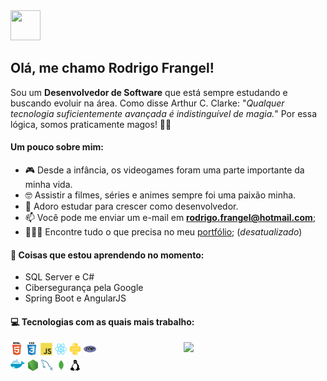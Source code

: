 <a href="https://www.linkedin.com/in/rodrigofrangel/" target="_blank">
  <img src="https://i.ibb.co/Kx2GSrT/linkedin.png" width="48px" height="48px">
</a>

## Olá, me chamo Rodrigo Frangel!

Sou um **Desenvolvedor de Software** que está sempre estudando e buscando evoluir na área. Como disse Arthur C. Clarke: "_Qualquer tecnologia suficientemente avançada é indistinguível de magia._" Por essa lógica, somos praticamente magos! 🧙‍♂️


#### Um pouco sobre mim:
- 🎮 Desde a infância, os videogames foram uma parte importante da minha vida.
- 🤓 Assistir a filmes, séries e animes sempre foi uma paixão minha.
- 🧠 Adoro estudar para crescer como desenvolvedor.
- 📫 Você pode me enviar um e-mail em **rodrigo.frangel@hotmail.com**;
- 👨🏻‍💻 Encontre tudo o que precisa no meu <a href="https://rodrigofrangel.carrd.co" target="_blank">portfólio</a>; (_desatualizado_)

#### 🌱 Coisas que estou aprendendo no momento:
- SQL Server e C#
- Cibersegurança pela Google
- Spring Boot e AngularJS


#### :computer: Tecnologias com as quais mais trabalho: 
<p>
  <img width="45%" align="right" src="https://github-readme-stats.vercel.app/api?username=RodrigoFrangel&show_icons=true&title_color=fff&text_color=fff&icon_color=79ff97&bg_color=30,e96443,904e95" />
  
<img width="4%" src="https://raw.githubusercontent.com/devicons/devicon/master/icons/html5/html5-original-wordmark.svg">
<img width="4%" src="https://raw.githubusercontent.com/devicons/devicon/master/icons/css3/css3-original-wordmark.svg">
<img width="3.8%" src="https://raw.githubusercontent.com/devicons/devicon/master/icons/javascript/javascript-original.svg">
<img width="3.8%" src="https://raw.githubusercontent.com/devicons/devicon/master/icons/react/react-original.svg">
<img width="3.8%" src="https://raw.githubusercontent.com/devicons/devicon/master/icons/python/python-plain.svg">
<img width="3.8%" src="https://raw.githubusercontent.com/devicons/devicon/master/icons/php/php-original.svg">
<br>
<img width="4.5%" src="https://raw.githubusercontent.com/devicons/devicon/master/icons/docker/docker-plain.svg">
<img width="3.7%" src="https://raw.githubusercontent.com/devicons/devicon/master/icons/nodejs/nodejs-original.svg">
<img width="3.7%" src="https://raw.githubusercontent.com/devicons/devicon/master/icons/mysql/mysql-original.svg">
<img width="3.7%" src="https://raw.githubusercontent.com/devicons/devicon/master/icons/mongodb/mongodb-plain.svg">
<img width="3.7%" src="https://raw.githubusercontent.com/devicons/devicon/master/icons/linux/linux-plain.svg">
</p>
